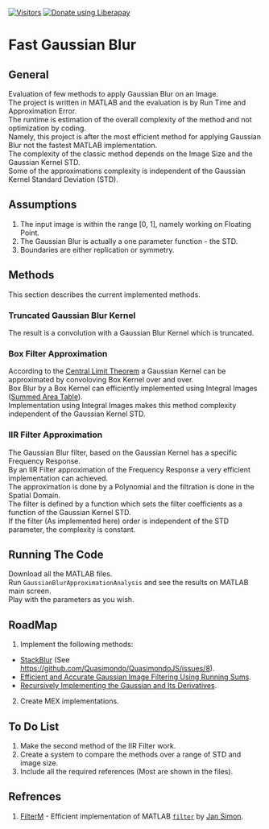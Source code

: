 [![Visitors](https://hits.seeyoufarm.com/api/count/incr/badge.svg?url=https%3A%2F%2Fgithub.com%2FRoyiAvital%2FStackExchangeCodes&count_bg=%2379C83D&title_bg=%23555555&icon=&icon_color=%23E7E7E7&title=Visitors+%28Daily+%2F+Total%29&edge_flat=false)](https://github.com/RoyiAvital/FastGuassianBlur)
<a href="https://liberapay.com/Royi/donate"><img alt="Donate using Liberapay" src="https://liberapay.com/assets/widgets/donate.svg"></a>

# Fast Gaussian Blur

## General
Evaluation of few methods to apply Gaussian Blur on an Image.  
The project is written in MATLAB and the evaluation is by Run Time and Approximation Error.  
The runtime is estimation of the overall complexity of the method and not optimization by coding.  
Namely, this project is after the most efficient method for applying Gaussian Blur not the fastest MATLAB implementation.  
The complexity of the classic method depends on the Image Size and the Gaussian Kernel STD.  
Some of the approximations complexity is independent of the Gaussian Kernel Standard Deviation (STD).

## Assumptions
 1. The input image is within the range [0, 1], namely working on Floating Point.
 2. The Gaussian Blur is actually a one parameter function - the STD.
 3. Boundaries are either replication or symmetry.

## Methods
This section describes the current implemented methods.

### Truncated Gaussian Blur Kernel
The result is a convolution with a Gaussian Blur Kernel which is truncated.

### Box Filter Approximation
According to the [Central Limit Theorem][1] a Gaussian Kernel can be approximated by convoloving Box Kernel over and over.  
Box Blur by a Box Kernel can efficiently implemented using Integral Images ([Summed Area Table][2]).  
Implementation using Integral Images makes this method complexity independent of the Gaussian Kernel STD.  

### IIR Filter Approximation
The Gaussian Blur filter, based on the Gaussian Kernel has a specific Frequency Response.  
By an IIR Filter approximation of the Frequency Response a very efficient implementation can achieved.  
The approximation is done by a Polynomial and the filtration is done in the Spatial Domain.  
The filter is defined by a function which sets the filter coefficients as a function of the Gaussian Kernel STD.  
If the filter (As implemented here) order is independent of the STD parameter, the complexity is constant.  

## Running The Code
Download all the MATLAB files.  
Run `GaussianBlurApproximationAnalysis` and see the results on MATLAB main screen.  
Play with the parameters as you wish.

## RoadMap
 1. Implement the following methods:
  - [StackBlur][6] (See https://github.com/Quasimondo/QuasimondoJS/issues/8).
  - [Efficient and Accurate Gaussian Image Filtering Using Running Sums][7].
  - [Recursively Implementing the Gaussian and Its Derivatives][8].
 2. Create MEX implementations.

## To Do List
 1. Make the second method of the IIR Filter work.
 2. Create a system to compare the methods over a range of STD and image size.
 3. Include all the required references (Most are shown in the files).

## Refrences
 1. [FilterM][3] - Efficient implementation of MATLAB [`filter`][4] by [Jan Simon][5].

  [1]: http://en.wikipedia.org/wiki/Central_limit_theorem
  [2]: http://en.wikipedia.org/wiki/Summed_area_table
  [3]: http://www.mathworks.com/matlabcentral/fileexchange/32261-filterm
  [4]: http://www.mathworks.com/help/matlab/ref/filter.html
  [5]: http://www.mathworks.com/matlabcentral/profile/authors/869888-jan-simon
  [6]: http://www.quasimondo.com/StackBlurForCanvas/StackBlurDemo.html
  [7]: http://arxiv.org/abs/1107.4958
  [8]: https://hal.inria.fr/inria-00074778/en/
